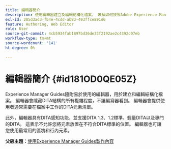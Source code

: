 ```yaml
---
title: 編輯器簡介
description: 使用編輯器建立及編輯結構化檔案。 瞭解如何按照Adobe Experience Manager Guides中的DITA標準使用編輯器。
exl-id: 285d3ad3-fb4e-4cdd-ab83-493ffce891d6
feature: Authoring, Web Editor
role: User
source-git-commit: 4cb5934fab1897bd36de33f2192ae2c4392c07eb
workflow-type: tm+mt
source-wordcount: '141'
ht-degree: 0%

---
```


# 編輯器簡介 {#id181OD0QE05Z}

Experience Manager Guides隨附易於使用的編輯器，用於建立和編輯結構化檔案。 編輯器會隱藏DITA結構的所有複雜程度，不讓編寫器看到。 編輯器會提供使用者通常需要在檔案中工作的DITA元素清單。

此外，編輯器具有DITA感知功能，並支援DITA 1.3、1.2標準、輕量DITA以及專門的DITA。 這表示不允許您將元素放置在不符合DITA標準的位置。 編輯器也可讓您使用最常用的區塊和行內元素。




**父級主題：**&#x200B;[&#x200B;使用Experience Manager Guides製作內容](authoring-content-xml-doc.md)
